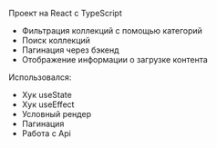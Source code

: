 Проект на React с TypeScript

- Фильтрация коллекций с помощью категорий
- Поиск коллекций
- Пагинация через бэкенд
- Отображение информации о загрузке контента

Использовался: 
- Хук useState 
- Хук useEffect
- Условный рендер
- Пагинация
- Работа с Api
